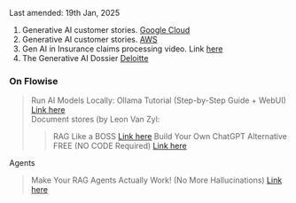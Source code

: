 Last amended: 19th Jan, 2025

1. Generative AI customer stories. [Google Cloud](https://cloud.google.com/ai/generative-ai/stories?hl=en)
2. Generative AI customer stories. [AWS](https://aws.amazon.com/ai/generative-ai/customers/)
3. Gen AI in Insurance claims processing video. Link [here](https://www.datamatics.com/resources/case-studies/demos/claims-processing-with-generative-ai)
4. The Generative AI Dossier [Deloitte](https://www2.deloitte.com/us/en/pages/consulting/articles/gen-ai-use-cases.html)


### On Flowise
> Run AI Models Locally: Ollama Tutorial (Step-by-Step Guide + WebUI) [Link here](https://www.youtube.com/watch?v=Lb5D892-2HY&t=0s)     
Document stores (by Leon Van Zyl:          
>> RAG Like a BOSS [Link here](https://www.youtube.com/watch?v=PLuSfAkOHOA&t=0s)
> Build Your Own ChatGPT Alternative FREE (NO CODE Required) [Link here](https://www.youtube.com/watch?v=lJOZiRoZNJw&t=0s)    

Agents     
> Make Your RAG Agents Actually Work! (No More Hallucinations) [Link here](https://www.youtube.com/watch?v=OejuvdyN_U8)
